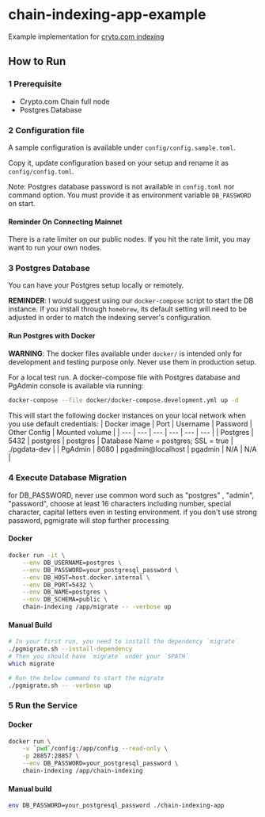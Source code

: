 # chain-indexing-app-example

Example implementation for [cryto.com indexing](https://github.com/crypto-com/chain-indexing)

## How to Run

### 1 Prerequisite

- Crypto.com Chain full node
- Postgres Database

### 2 Configuration file

A sample configuration is available under `config/config.sample.toml`.

Copy it, update configuration based on your setup and rename it as `config/config.toml`.

Note: Postgres database password is not available in `config.toml` nor command option. You must provide it as environment variable `DB_PASSWORD` on start.

#### Reminder On Connecting Mainnet

There is a rate limiter on our public nodes. If you hit the rate limit, you may want to run your own nodes.
### 3 Postgres Database

You can have your Postgres setup locally or remotely.

**REMINDER**: I would suggest using our `docker-compose` script to start the DB instance. If you install through `homebrew`, its default setting will need to be adjusted in order to match the indexing server's configuration. 

#### Run Postgres with Docker

**WARNING**: The docker files available under `docker/` is intended only for development and testing purpose only. Never use them in production setup.

For a local test run. A docker-compose file with Postgres database and PgAdmin console is available via running:

```bash
docker-compose --file docker/docker-compose.development.yml up -d
```

This will start the following docker instances on your local network when you use default credentials:
| Docker image | Port | Username | Password | Other Config | Mounted volume |
| --- | --- | --- | --- | --- | --- |
| Postgres | 5432 | postgres | postgres | Database Name = postgres; SSL = true | ./pgdata-dev |
| PgAdmin | 8080 | pgadmin@localhost | pgadmin | N/A | N/A |

### 4 Execute Database Migration

for DB_PASSWORD, never use common word such as "postgres" , "admin", "password", choose at least 16 characters including number, special character, capital letters even in testing environment.
if you don't use strong password, pgmigrate will stop further processing

#### Docker

```bash
docker run -it \
    --env DB_USERNAME=postgres \
    --env DB_PASSWORD=your_postgresql_password \
    --env DB_HOST=host.docker.internal \
    --env DB_PORT=5432 \
    --env DB_NAME=postgres \
    --env DB_SCHEMA=public \
    chain-indexing /app/migrate -- -verbose up
```

#### Manual Build

```bash
# In your first run, you need to install the dependency `migrate`
./pgmigrate.sh --install-dependency
# Then you should have `migrate` under your `$PATH`
which migrate

# Run the below command to start the migrate
./pgmigrate.sh -- -verbose up
```

### 5 Run the Service

#### Docker

```bash
docker run \
    -v `pwd`/config:/app/config --read-only \
    -p 28857:28857 \
    --env DB_PASSWORD=your_postgresql_password \
    chain-indexing /app/chain-indexing
```

#### Manual build

```bash
env DB_PASSWORD=your_postgresql_password ./chain-indexing-app
```
